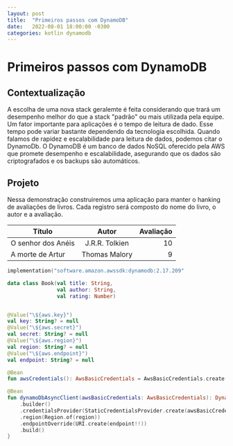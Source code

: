 ```yaml
---
layout: post
title:  "Primeiros passos com DynamoDB"
date:   2022-08-01 18:00:00 -0300
categories: kotlin dynamodb
---
```


# Primeiros passos com DynamoDB

## Contextualização

A escolha de uma nova stack geralemte é feita considerando que trará um desempenho melhor do que a stack "padrão" ou mais utilizada pela equipe. Um fator importante para aplicações é o tempo de leitura de dado. Esse tempo pode variar bastante dependendo da tecnologia escolhida. Quando falamos de rapidez e escalabilidade para leitura de dados, podemos citar o DynamoDb. O DynamoDB é um banco de dados NoSQL oferecido pela AWS que promete desempenho e escalabilidade, asegurando que os dados são criptografados e os backups são automáticos.

## Projeto

Nessa demonstração construiremos uma aplicação para manter o hanking de avaliações de livros. Cada registro será composto do nome do livro, o autor e a avaliação.

| Título   |      Autor      |  Avaliação |
|----------|:-------------:|------:|
| O senhor dos Anéis |  J.R.R. Tolkien | 10 |
| A morte de Artur |    Thomas Malory   |   9 |


```kotlin
implementation("software.amazon.awssdk:dynamodb:2.17.209"
```

```kotlin
data class Book(val title: String, 
                val author: String, 
                val rating: Number)
```

```kotlin

@Value("\${aws.key}")
val key: String? = null
@Value("\${aws.secret}")
val secret: String? = null
@Value("\${aws.region}")
val region: String? = null
@Value("\${aws.endpoint}")
val endpoint: String? = null
```

```kotlin
@Bean
fun awsCredentials(): AwsBasicCredentials = AwsBasicCredentials.create(key, secret)
```

```kotlin
@Bean
fun dynamoDbAsyncClient(awsBasicCredentials: AwsBasicCredentials): DynamoDbAsyncClient = DynamoDbAsyncClient
    .builder()
    .credentialsProvider(StaticCredentialsProvider.create(awsBasicCredentials))
    .region(Region.of(region))
    .endpointOverride(URI.create(endpoint!!))
    .build()
}
```